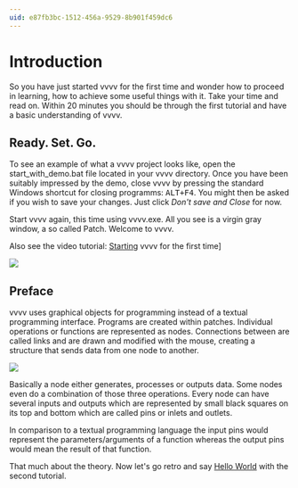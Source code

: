 ```yaml
---
uid: e87fb3bc-1512-456a-9529-8b901f459dc6
---
```


# Introduction
So you have just started vvvv for the first time and wonder how to proceed in learning, how to achieve some useful things with it. Take your time and read on. Within 20 minutes you should be through the first tutorial and have a basic understanding of vvvv.   

## Ready. Set. Go.
To see an example of what a vvvv project looks like, open the start_with_demo.bat file located in your vvvv directory. Once you have been suitably impressed by the demo, close vvvv by pressing the standard Windows shortcut for closing programms: <kbd>ALT+F4</kbd>. You might then be asked if you wish to save your changes. Just click *Don't save and Close* for now.  

Start vvvv again, this time using vvvv.exe. All you see is a virgin gray window, a so called Patch. Welcome to vvvv.  

Also see the video tutorial: [Starting](https://vvvv.org/tiki-index.php?page=Video+Tutorials#Tutorial_1_Starting_vvvv_for_the_first_time) vvvv for the first time]  

![](~/img/virgin_1.png "")  

## Preface
vvvv uses graphical objects for programming instead of a textual programming interface. Programs are created within patches. Individual operations or functions are represented as nodes. Connections between are called links and are drawn and modified with the mouse, creating a structure that sends data from one node to another.  

![](~/img/node.png "")  

Basically a node either generates, processes or outputs data. Some nodes even do a combination of those three operations. Every node can have several inputs and outputs which are represented by small black squares on its top and bottom which are called pins or inlets and outlets.  

In comparison to a textual programming language the input pins would represent the parameters/arguments of a function whereas the output pins would mean the result of that function.  

That much about the theory. Now let's go retro and say [Hello World](xref:eb717348-39dc-4687-a8d4-44db6c491c76) with the second tutorial.